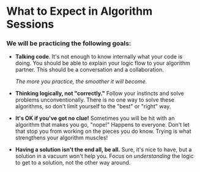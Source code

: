 # What to Expect in Algorithm Sessions

### We will be practicing the following goals:

* **Talking code**. It's not enough to know internally what your code is doing. You should be able to explain your logic flow to your algorithm partner. This should be a conversation and a collaboration.

  *The more you practice, the smoother it will become.*

* **Thinking logically, not "correctly."** Follow your instincts and solve problems unconventionally. There is no one way to solve these algorithms, so don't limit yourself to the "best" or "right" way.

* **It's OK if you've got no clue!** Sometimes you will be hit with an algorithm that makes you go, "nope!" Happens to everyone. Don't let that stop you from working on the pieces you do know. Trying is what strengthens your algorithm muscles!

* **Having a solution isn't the end all, be all.** Sure, it's nice to have, but a solution in a vacuum won't help you. Focus on *understanding* the logic to get to a solution, not the other way around.
